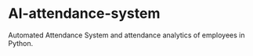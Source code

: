 # AI-attendance-system
Automated Attendance System and attendance analytics of employees in Python.

